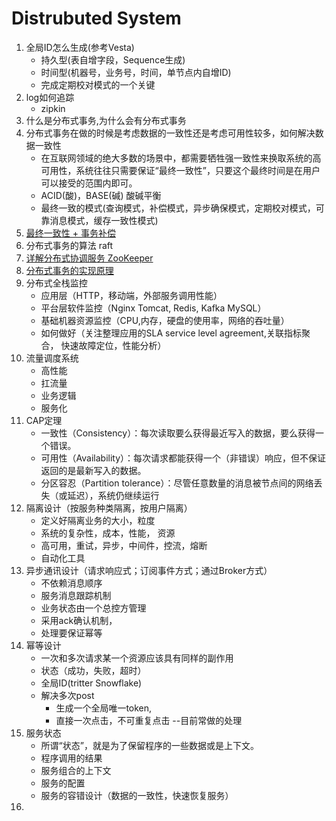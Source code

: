 # Distrubuted System

1. 全局ID怎么生成(参考Vesta)
    - 持久型(表自增字段，Sequence生成)
    - 时间型(机器号，业务号，时间，单节点内自增ID)
    - 完成定期校对模式的一个关键
2. log如何追踪
    - zipkin
3. 什么是分布式事务,为什么会有分布式事务
4. 分布式事务在做的时候是考虑数据的一致性还是考虑可用性较多，如何解决数据一致性
    - 在互联网领域的绝大多数的场景中，都需要牺牲强一致性来换取系统的高可用性，系统往往只需要保证“最终一致性”，只要这个最终时间是在用户可以接受的范围内即可。
    - ACID(酸)，BASE(碱) 酸碱平衡
    - 最终一致的模式(查询模式，补偿模式，异步确保模式，定期校对模式，可靠消息模式，缓存一致性模式)
5. [最终一致性 + 事务补偿](https://qinnnyul.github.io/2018/09/01/distributed-tx-solutions/)
6. 分布式事务的算法 raft
7. [详解分布式协调服务 ZooKeeper](https://draveness.me/zookeeper-chubby)
8. [分布式事务的实现原理](https://draveness.me/distributed-transaction-principle)
9. 分布式全栈监控
    - 应用层（HTTP，移动端，外部服务调用性能）
    - 平台层软件监控（Nginx Tomcat, Redis, Kafka MySQL）
    - 基础机器资源监控（CPU,内存，硬盘的使用率，网络的吞吐量）
    - 如何做好（关注整理应用的SLA service level agreement,关联指标聚合， 快速故障定位，性能分析）
10. 流量调度系统
    - 高性能
    - 扛流量
    - 业务逻辑
    - 服务化
11. CAP定理
    - 一致性（Consistency）：每次读取要么获得最近写入的数据，要么获得一个错误。
    - 可用性（Availability）：每次请求都能获得一个（非错误）响应，但不保证返回的是最新写入的数据。
    - 分区容忍（Partition tolerance）：尽管任意数量的消息被节点间的网络丢失（或延迟），系统仍继续运行
12. 隔离设计（按服务种类隔离，按用户隔离）
    - 定义好隔离业务的大小，粒度
    - 系统的复杂性，成本，性能， 资源
    - 高可用，重试，异步，中间件，控流，熔断
    - 自动化工具
13. 异步通讯设计（请求响应式；订阅事件方式；通过Broker方式）
    - 不依赖消息顺序
    - 服务消息跟踪机制
    - 业务状态由一个总控方管理
    - 采用ack确认机制，
    - 处理要保证幂等
14. 幂等设计
    - 一次和多次请求某一个资源应该具有同样的副作用
    - 状态（成功，失败，超时）
    - 全局ID(tritter Snowflake)
    - 解决多次post
        - 生成一个全局唯一token,
        - 直接一次点击，不可重复点击 --目前常做的处理
15. 服务状态
    - 所谓“状态”，就是为了保留程序的一些数据或是上下文。
    - 程序调用的结果
    - 服务组合的上下文
    - 服务的配置
    - 服务的容错设计（数据的一致性，快速恢复服务）
16. 
        



 

    
    
    